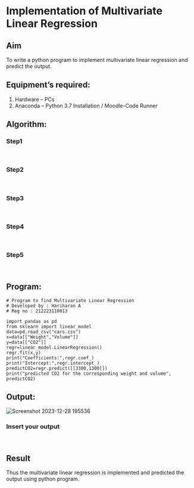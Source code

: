 # Implementation of Multivariate Linear Regression
## Aim
To write a python program to implement multivariate linear regression and predict the output.
## Equipment’s required:
1.	Hardware – PCs
2.	Anaconda – Python 3.7 Installation / Moodle-Code Runner
## Algorithm:
### Step1
<br>

### Step2
<br>

### Step3
<br>

### Step4
<br>

### Step5
<br>

## Program:
```
# Program to find Multivariate Linear Regression
# Developed by : Hariharan A
# Reg no : 212223110013

import pandas as pd
from sklearn import linear_model
data=pd.read_csv("cars.csv")
x=data[["Weight","Volume"]]
y=data[["CO2"]]
regr=linear_model.LinearRegression()
regr.fit(x,y)
print("Coefficients:",regr.coef_)
print("Intercept:",regr.intercept_)
predictCO2=regr.predict([[3300,1300]])
print("predicted CO2 for the corresponding weight and volume", predictCO2)

```
## Output:
![Screenshot 2023-12-28 195536](https://github.com/hariharana59/Multivariate-Linear-Regression/assets/144980130/ec9bd1fd-ff39-45ba-83e5-2509c235f224)


### Insert your output

<br>

## Result
Thus the multivariate linear regression is implemented and predicted the output using python program.
